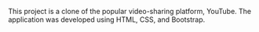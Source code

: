 This project is a clone of the popular video-sharing platform, YouTube. The application was developed using HTML, CSS, and Bootstrap.
